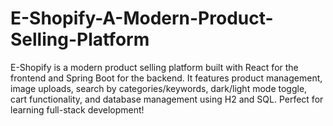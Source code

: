 # E-Shopify-A-Modern-Product-Selling-Platform
E-Shopify is a modern product selling platform built with React for the frontend and Spring Boot for the backend. It features product management, image uploads, search by categories/keywords, dark/light mode toggle, cart functionality, and database management using H2 and SQL. Perfect for learning full-stack development!
